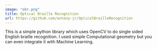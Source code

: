 ```yaml
---
image: "obr.png"
title: Optical Braille Recognition
url: https://github.com/antony-jr/OpticalBrailleRecognition
---
```


This is a simple python library which uses OpenCV to do single sided English braille recognition.
I used simple Computational geometry but you can even integrate it with Machine Learning.
